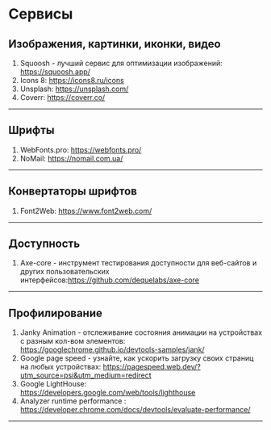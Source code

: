 # Cервисы

## Изображения, картинки, иконки, видео

1. Squoosh - лучший сервис для оптимизации изображений: <https://squoosh.app/>
2. Icons 8: <https://icons8.ru/icons>
3. Unsplash: <https://unsplash.com/>
4. Coverr: <https://coverr.co/>

---

## Шрифты

1. WebFonts.pro: <https://webfonts.pro/>
2. NoMail: <https://nomail.com.ua/>

---

## Конвертаторы шрифтов

1. Font2Web: <https://www.font2web.com/>

---

## Доступность

1. Axe-core - инструмент тестирования доступности для веб-сайтов и других пользовательских интерфейсов:<https://github.com/dequelabs/axe-core>

---

## Профилирование

1. Janky Animation - отслеживание состояния анимации на устройствах с разным кол-вом элементов: <https://googlechrome.github.io/devtools-samples/jank/>
2. Google page speed - узнайте, как ускорить загрузку своих страниц на любых устройствах: <https://pagespeed.web.dev/?utm_source=psi&utm_medium=redirect>
3. Google LightHouse: <https://developers.google.com/web/tools/lighthouse>
4. Analyzer runtime performance : <https://developer.chrome.com/docs/devtools/evaluate-performance/>

---
